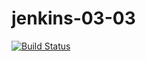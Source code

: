 # jenkins-03-03
[![Build Status](http://ec2-44-209-38-67.compute-1.amazonaws.com/buildStatus/icon?job=Matt%2FJenkins-03-03)](http://ec2-44-209-38-67.compute-1.amazonaws.com/job/Matt/job/Jenkins-03-03/)
